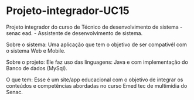 # Projeto-integrador-UC15
Projeto integrador do curso de  Técnico de desenvolvimento de sistema - senac ead. - Assistente de desenvolvimento de sistema.


Sobre o sistema: Uma aplicação que tem o objetivo de ser compativél com o sistema Web e Mobile. 

Sobre o projeto: Ele faz uso das linguagens: Java e com implementação do Banco de dados (MySql).


O que tem: Esse é um site/app  educacional com o objetivo de integrar os conteúdos e competências abordadas no curso Emed tec de multimídia do Senac. 

